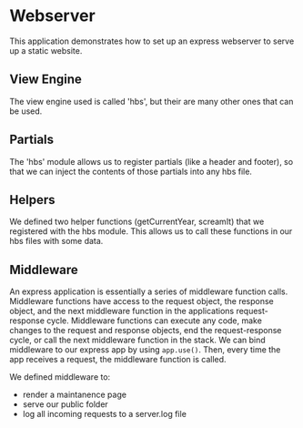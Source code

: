 # Webserver

This application demonstrates how to set up an express webserver to serve
up a static website. 

## View Engine
The view engine used is called 'hbs', but their are many other ones that can be used.

## Partials
The 'hbs' module allows us to register partials (like a header and footer), so that
we can inject the contents of those partials into any hbs file.

## Helpers
We defined two helper functions (getCurrentYear, screamIt) that we registered with
the hbs module. This allows us to call these functions in our hbs files with some
data.

## Middleware
An express application is essentially a series of middleware function calls.
Middleware functions have access to the request object, the response object, and
the next middleware function in the applications request-response cycle.
Middleware functions can execute any code, make changes to the request and response
objects, end the request-response cycle, or call the next middleware function in the
stack. We can bind middleware to our express app by using `app.use()`. Then, every
time the app receives a request, the middleware function is called.

We defined middleware to:

  - render a maintanence page
  - serve our public folder
  - log all incoming requests to a server.log file